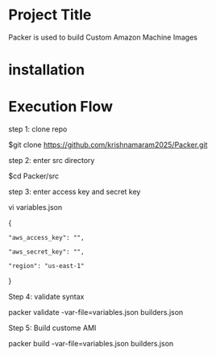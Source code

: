 Project Title
================
Packer is used to build Custom Amazon Machine Images


installation 
=============

Execution Flow
===========================

step 1: clone repo

$git clone https://github.com/krishnamaram2025/Packer.git


step 2: enter src directory

$cd Packer/src


step 3: enter access key and secret key

vi variables.json

{

    "aws_access_key": "",
    
    "aws_secret_key": "",
    
    "region": "us-east-1"
    
  }


Step 4: validate syntax

packer validate -var-file=variables.json builders.json


Step 5: Build custome AMI

packer build -var-file=variables.json builders.json

